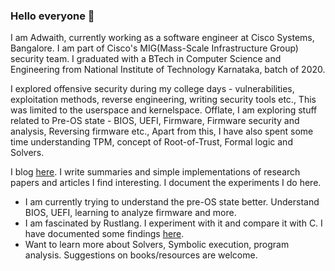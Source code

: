 ### Hello everyone 👋

I am Adwaith, currently working as a software engineer at Cisco Systems, Bangalore. I am part of Cisco's MIG(Mass-Scale Infrastructure Group) security team. I graduated with a BTech in Computer Science and Engineering from National Institute of Technology Karnataka, batch of 2020.

I explored offensive security during my college days - vulnerabilities, exploitation methods, reverse engineering, writing security tools etc., This was limited to the userspace and kernelspace. Offlate, I am exploring stuff related to Pre-OS state - BIOS, UEFI, Firmware, Firmware security and analysis, Reversing firmware etc., Apart from this, I have also spent some time understanding TPM, concept of Root-of-Trust, Formal logic and Solvers.

I blog [here](https://www.pwnthebox.net/). I write summaries and simple implementations of research papers and articles I find interesting. I document the experiments I do here.

- I am currently trying to understand the pre-OS state better. Understand BIOS, UEFI, learning to analyze firmware and more.
- I am fascinated by Rustlang. I experiment with it and compare it with C. I have documented some findings [here](https://www.pwnthebox.net/rust/2020/10/11/rust-c-experiments.html).
- Want to learn more about Solvers, Symbolic execution, program analysis. Suggestions on books/resources are welcome.
